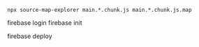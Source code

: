 `npx source-map-explorer main.*.chunk.js main.*.chunk.js.map`

firebase login
firebase init

<!-- Hosting -->
<!-- use an existing project -->
<!-- build -->

firebase deploy

